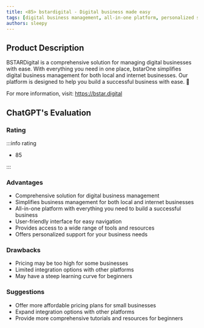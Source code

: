```yaml
---
title: <85> bstardigital - Digital business made easy
tags: [digital business management, all-in-one platform, personalized support]
authors: sleepy
---
```


## Product Description

BSTARDigital is a comprehensive solution for managing digital businesses with ease. With everything you need in one place, bstarOne simplifies digital business management for both local and internet businesses. Our platform is designed to help you build a successful business with ease. 🚀

For more information, visit: https://bstar.digital

## ChatGPT's Evaluation

### Rating

:::info rating

- 85

:::

### Advantages

- Comprehensive solution for digital business management
- Simplifies business management for both local and internet businesses
- All-in-one platform with everything you need to build a successful business
- User-friendly interface for easy navigation
- Provides access to a wide range of tools and resources
- Offers personalized support for your business needs


### Drawbacks

- Pricing may be too high for some businesses
- Limited integration options with other platforms
- May have a steep learning curve for beginners

### Suggestions

- Offer more affordable pricing plans for small businesses
- Expand integration options with other platforms
- Provide more comprehensive tutorials and resources for beginners